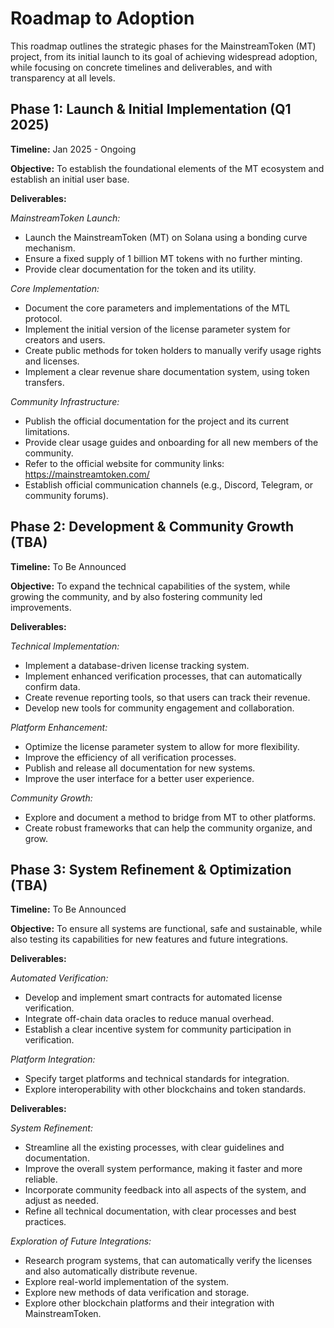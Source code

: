 # Roadmap to Adoption

This roadmap outlines the strategic phases for the MainstreamToken (MT) project, from its initial launch to its goal of achieving widespread adoption, while focusing on concrete timelines and deliverables, and with transparency at all levels.

## Phase 1: Launch & Initial Implementation (Q1 2025)
**Timeline:** Jan 2025 - Ongoing

**Objective:** To establish the foundational elements of the MT ecosystem and establish an initial user base.

**Deliverables:**

*MainstreamToken Launch:*
* Launch the MainstreamToken (MT) on Solana using a bonding curve mechanism.
* Ensure a fixed supply of 1 billion MT tokens with no further minting.
* Provide clear documentation for the token and its utility.

*Core Implementation:*
* Document the core parameters and implementations of the MTL protocol.
* Implement the initial version of the license parameter system for creators and users.
* Create public methods for token holders to manually verify usage rights and licenses.
* Implement a clear revenue share documentation system, using token transfers.

*Community Infrastructure:*
*   Publish the official documentation for the project and its current limitations.
*   Provide clear usage guides and onboarding for all new members of the community.
*   Refer to the official website for community links: https://mainstreamtoken.com/
*   Establish official communication channels (e.g., Discord, Telegram, or community forums).

## Phase 2: Development & Community Growth (TBA)
**Timeline:** To Be Announced

**Objective:** To expand the technical capabilities of the system, while growing the community, and by also fostering community led improvements.

**Deliverables:**

*Technical Implementation:*
*   Implement a database-driven license tracking system.
*   Implement enhanced verification processes, that can automatically confirm data.
*   Create revenue reporting tools, so that users can track their revenue.
*   Develop new tools for community engagement and collaboration.

*Platform Enhancement:*
* Optimize the license parameter system to allow for more flexibility.
* Improve the efficiency of all verification processes.
* Publish and release all documentation for new systems.
* Improve the user interface for a better user experience.

*Community Growth:*
* Explore and document a method to bridge from MT to other platforms.
* Create robust frameworks that can help the community organize, and grow.

## Phase 3: System Refinement & Optimization (TBA)
**Timeline:** To Be Announced

**Objective:** To ensure all systems are functional, safe and sustainable, while also testing its capabilities for new features and future integrations.

**Deliverables:**

*Automated Verification:*
*   Develop and implement smart contracts for automated license verification.
*   Integrate off-chain data oracles to reduce manual overhead.
*   Establish a clear incentive system for community participation in verification.

*Platform Integration:*
*   Specify target platforms and technical standards for integration.
*   Explore interoperability with other blockchains and token standards.

**Deliverables:**

*System Refinement:*
* Streamline all the existing processes, with clear guidelines and documentation.
* Improve the overall system performance, making it faster and more reliable.
* Incorporate community feedback into all aspects of the system, and adjust as needed.
* Refine all technical documentation, with clear processes and best practices.

*Exploration of Future Integrations:*
* Research program systems, that can automatically verify the licenses and also automatically distribute revenue.
* Explore real-world implementation of the system.
* Explore new methods of data verification and storage.
* Explore other blockchain platforms and their integration with MainstreamToken.

